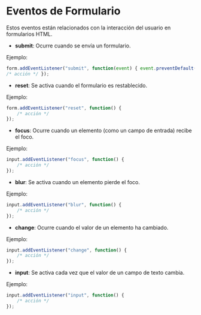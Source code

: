 # Eventos de Formulario
Estos eventos están relacionados con la interacción del usuario en formularios HTML.

- **submit**: Ocurre cuando se envía un formulario.

Ejemplo: 

```javascript
form.addEventListener("submit", function(event) { event.preventDefault(); 
/* acción */ });
```

- **reset**: Se activa cuando el formulario es restablecido.

Ejemplo: 

```javascript
form.addEventListener("reset", function() { 
    /* acción */ 
});
```

- **focus**: Ocurre cuando un elemento (como un campo de entrada) recibe el foco.

Ejemplo: 

```javascript
input.addEventListener("focus", function() { 
    /* acción */ 
});
```

- **blur**: Se activa cuando un elemento pierde el foco.

Ejemplo: 

```javascript
input.addEventListener("blur", function() { 
    /* acción */ 
});
```

- **change**: Ocurre cuando el valor de un elemento ha cambiado.

Ejemplo: 

```javascript
input.addEventListener("change", function() { 
    /* acción */ 
});
```

- **input**: Se activa cada vez que el valor de un campo de texto cambia.

Ejemplo: 

```javascript
input.addEventListener("input", function() { 
    /* acción */ 
});
```

